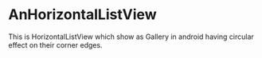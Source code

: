 AnHorizontalListView
====================

This is HorizontalListView which show as Gallery in android having circular effect on their corner edges.
